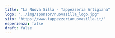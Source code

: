 ```yaml
---
title: "La Nuova Silla - Tappezzeria Artigiana"
logo: "../img/sponsor/nuovasilla_logo.jpg"
sito: "https://www.tappezzerianuovasilla.it/"
esperienza: false
draft: false
---
```


  

  